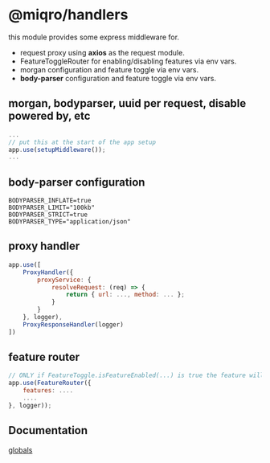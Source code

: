# @miqro/handlers

this module provides some express middleware for.

- request proxy using **axios** as the request module.
- FeatureToggleRouter for enabling/disabling features via env vars.
- morgan configuration and feature toggle via env vars.
- **body-parser** configuration and feature toggle via env vars.



## morgan, bodyparser, uuid per request, disable powered by, etc

```javascript
...
// put this at the start of the app setup
app.use(setupMiddleware());
...
```

## body-parser configuration

```
BODYPARSER_INFLATE=true
BODYPARSER_LIMIT="100kb"
BODYPARSER_STRICT=true
BODYPARSER_TYPE="application/json"
```

## proxy handler

```javascript
app.use([
    ProxyHandler({
        proxyService: {
            resolveRequest: (req) => {
                return { url: ..., method: ... };
            }
        }
    }, logger),
    ProxyResponseHandler(logger)
])
```

## feature router

```javascript
// ONLY if FeatureToggle.isFeatureEnabled(...) is true the feature will be enabled in the router
app.use(FeatureRouter({
    features: ....
    ....
}, logger));
```

## Documentation

[globals](docs/globals.md)
